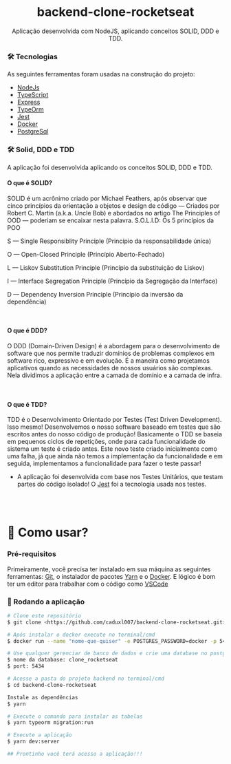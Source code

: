 <h1 align="center">backend-clone-rocketseat</h1>
<p align="center">Aplicação desenvolvida com NodeJS, aplicando conceitos SOLID, DDD e TDD.</p>


### 🛠 Tecnologias

As seguintes ferramentas foram usadas na construção do projeto:

- [NodeJs](https://nodejs.org/en/)
- [TypeScript](https://www.typescriptlang.org/)
- [Express](https://expressjs.com/pt-br/) 
- [TypeOrm](https://typeorm.io/#/)
- [Jest](https://jestjs.io/) 
- [Docker](https://www.docker.com/)
- [PostgreSql](https://www.postgresql.org/)

 
### 🛠 Solid, DDD e TDD 

A aplicação foi desenvolvida aplicando os conceitos SOLID, DDD e TDD.

<h4>O que é SOLID?</h4>

SOLID é um acrônimo criado por Michael Feathers, após observar que cinco princípios da orientação a objetos e design de código — Criados por Robert C. Martin (a.k.a. Uncle Bob) e abordados no artigo The Principles of OOD — poderiam se encaixar nesta palavra.
S.O.L.I.D: Os 5 princípios da POO

S — Single Responsiblity Principle (Princípio da responsabilidade única)

O — Open-Closed Principle (Princípio Aberto-Fechado)

L — Liskov Substitution Principle (Princípio da substituição de Liskov)

I — Interface Segregation Principle (Princípio da Segregação da Interface)

D — Dependency Inversion Principle (Princípio da inversão da dependência)

<br>

<h4>O que é DDD? </h4>


O DDD (Domain-Driven Design) é a abordagem para o desenvolvimento de software que nos permite traduzir domínios de problemas complexos em software rico, expressivo e em evolução. É a maneira como projetamos aplicativos quando as necessidades de nossos usuários são complexas. Nela dividimos a aplicação entre a camada de domínio e a camada de infra.

<br>

<h4>O que é TDD?</h4>


TDD é o Desenvolvimento Orientado por Testes (Test Driven Development). Isso mesmo! Desenvolvemos o nosso software baseado em testes que são escritos antes do nosso código de produção! 
Basicamente o TDD se baseia em pequenos ciclos de repetições, onde para cada funcionalidade do sistema um teste é criado antes. Este novo teste criado inicialmente como uma falha, já que ainda não temos a implementação da funcionalidade e em seguida, implementamos a funcionalidade para fazer o teste passar!

* A aplicação foi desenvolvida com base nos Testes Unitários, que testam partes do código isolado! O [Jest](https://jestjs.io/) foi a tecnologia usada nos testes.
<br>
<br>


<h1>📱 Como usar?</h1>

### Pré-requisitos

Primeiramente, você precisa ter instalado em sua máquina as seguintes ferramentas:
[Git](https://git-scm.com), o instalador de pacotes [Yarn](https://yarnpkg.com/) e o [Docker](https://www.docker.com/). 
E lógico é bom ter um editor para trabalhar com o código como [VSCode](https://code.visualstudio.com/)

### 🎲 Rodando a aplicação

```bash
# Clone este repositório
$ git clone <https://github.com/caduxl007/backend-clone-rocketseat.git>

# Após instalar o docker execute no terminal/cmd
$ docker run --name "nome-que-quiser" -e POSTGRES_PASSWORD=docker -p 5434:5432 -d postgres

# Use qualquer gerenciar de banco de dados e crie uma database no postgres:
$ nome da database: clone_rocketseat
$ port: 5434

# Acesse a pasta do projeto backend no terminal/cmd
$ cd backend-clone-rocketseat

Instale as dependências
$ yarn

# Execute o comando para instalar as tabelas
$ yarn typeorm migration:run

# Execute a aplicação
$ yarn dev:server

## Prontinho você terá acesso a aplicação!!!
```
